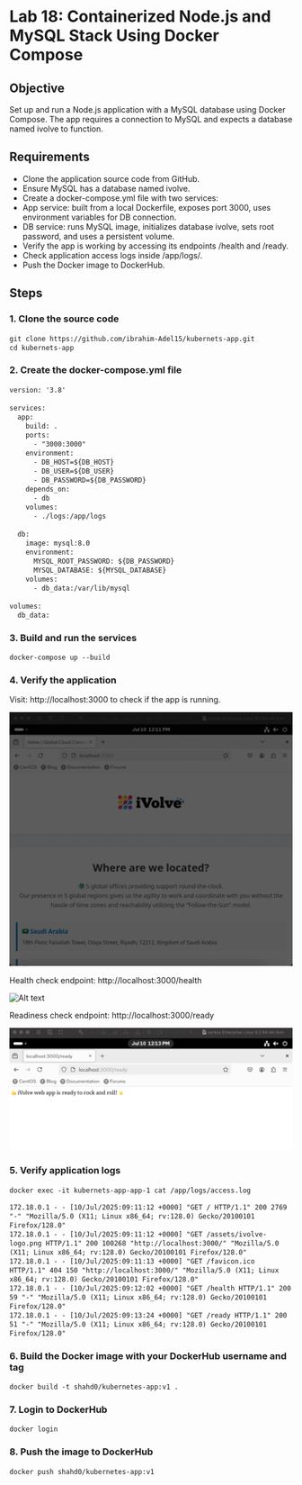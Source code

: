 # Lab 18: Containerized Node.js and MySQL Stack Using Docker Compose

## Objective
Set up and run a Node.js application with a MySQL database using Docker Compose. The app requires a connection to MySQL and expects a database named ivolve to function.

## Requirements

- Clone the application source code from GitHub.
- Ensure MySQL has a database named ivolve.
- Create a docker-compose.yml file with two services:
- App service: built from a local Dockerfile, exposes port 3000, uses environment variables for DB connection.
- DB service: runs MySQL image, initializes database ivolve, sets root password, and uses a persistent volume.
- Verify the app is working by accessing its endpoints /health and /ready.
- Check application access logs inside /app/logs/.
- Push the Docker image to DockerHub.

## Steps

### 1. Clone the source code

```
git clone https://github.com/ibrahim-Adel15/kubernets-app.git
cd kubernets-app
```

### 2. Create the docker-compose.yml file

```
version: '3.8'

services:
  app:
    build: .
    ports:
      - "3000:3000"
    environment:
      - DB_HOST=${DB_HOST}
      - DB_USER=${DB_USER} 
      - DB_PASSWORD=${DB_PASSWORD}
    depends_on:
      - db
    volumes:
      - ./logs:/app/logs

  db:
    image: mysql:8.0
    environment:
      MYSQL_ROOT_PASSWORD: ${DB_PASSWORD}
      MYSQL_DATABASE: ${MYSQL_DATABASE}
    volumes:
      - db_data:/var/lib/mysql

volumes:
  db_data:
```

### 3. Build and run the services

```
docker-compose up --build
```

### 4. Verify the application

Visit: http://localhost:3000 to check if the app is running.

![Alt text](./images/site.jpg)

Health check endpoint: http://localhost:3000/health

![Alt text](./images/healthjpg)

Readiness check endpoint: http://localhost:3000/ready

![Alt text](./images/ready.jpg)

### 5. Verify application logs

```
docker exec -it kubernets-app-app-1 cat /app/logs/access.log
```
```
172.18.0.1 - - [10/Jul/2025:09:11:12 +0000] "GET / HTTP/1.1" 200 2769 "-" "Mozilla/5.0 (X11; Linux x86_64; rv:128.0) Gecko/20100101 Firefox/128.0"
172.18.0.1 - - [10/Jul/2025:09:11:12 +0000] "GET /assets/ivolve-logo.png HTTP/1.1" 200 100268 "http://localhost:3000/" "Mozilla/5.0 (X11; Linux x86_64; rv:128.0) Gecko/20100101 Firefox/128.0"
172.18.0.1 - - [10/Jul/2025:09:11:13 +0000] "GET /favicon.ico HTTP/1.1" 404 150 "http://localhost:3000/" "Mozilla/5.0 (X11; Linux x86_64; rv:128.0) Gecko/20100101 Firefox/128.0"
172.18.0.1 - - [10/Jul/2025:09:12:02 +0000] "GET /health HTTP/1.1" 200 59 "-" "Mozilla/5.0 (X11; Linux x86_64; rv:128.0) Gecko/20100101 Firefox/128.0"
172.18.0.1 - - [10/Jul/2025:09:13:24 +0000] "GET /ready HTTP/1.1" 200 51 "-" "Mozilla/5.0 (X11; Linux x86_64; rv:128.0) Gecko/20100101 Firefox/128.0"
```

### 6. Build the Docker image with your DockerHub username and tag

```
docker build -t shahd0/kubernetes-app:v1 .
```

### 7. Login to DockerHub

```
docker login
```

### 8. Push the image to DockerHub

```
docker push shahd0/kubernetes-app:v1
```